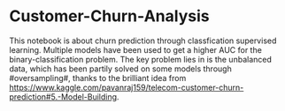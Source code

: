 # Customer-Churn-Analysis
This notebook is about churn prediction through classfication supervised learning. Multiple models have been used to get a higher AUC for
the binary-classification problem. The key problem lies in is the unbalanced data, which has been partily solved on some models through 
#oversampling#, thanks to the brilliant idea from https://www.kaggle.com/pavanraj159/telecom-customer-churn-prediction#5.-Model-Building.
